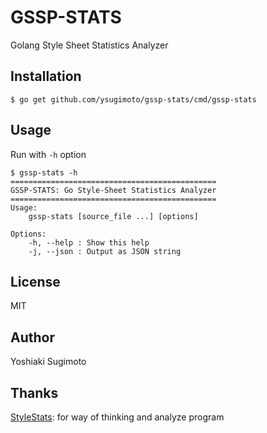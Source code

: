 # GSSP-STATS

Golang Style Sheet Statistics Analyzer

## Installation

```
$ go get github.com/ysugimoto/gssp-stats/cmd/gssp-stats
```

## Usage

Run with `-h` option

```
$ gssp-stats -h
==============================================
GSSP-STATS: Go Style-Sheet Statistics Analyzer
==============================================
Usage:
    gssp-stats [source_file ...] [options]

Options:
    -h, --help : Show this help
    -j, --json : Output as JSON string
```

## License

MIT

## Author

Yoshiaki Sugimoto

## Thanks

[StyleStats](https://github.com/t32k/stylestats): for way of thinking and analyze program


